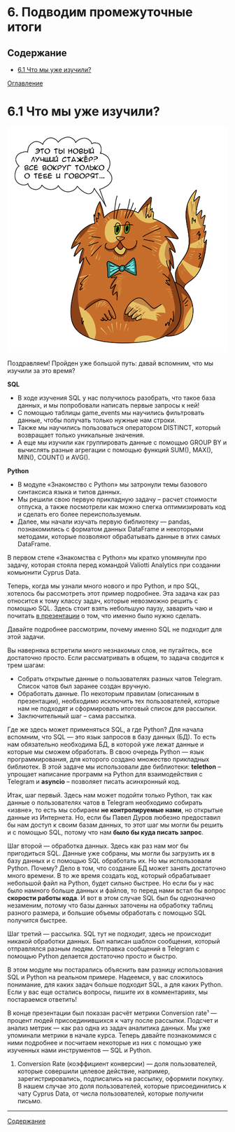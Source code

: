 # 6. Подводим промежуточные итоги

## Содержание

+ [6.1 Что мы уже изучили?](#61-что-мы-уже-изучили)

[Оглавление](/Data_Marathon/README.md)

# 6.1 Что мы уже изучили?

![06](/Data_Marathon/img/06_01.png)

Поздравляем! Пройден уже большой путь: давай вспомним, что мы изучили за это время? 

**SQL** 

+ В ходе изучения SQL у нас получилось разобрать, что такое база данных, и мы попробовали написать первые запросы к ней!
+ С помощью таблицы game_events мы научились фильтровать данные, чтобы получать только нужные нам строки.
+ Также мы научились пользоваться оператором DISTINCT, который возвращает только уникальные значения.
+ А еще мы изучили как группировать данные с помощью GROUP BY и вычислять разные агрегации с помощью функций SUM(), MAX(), MIN(), COUNT() и AVG().

**Python**

+ В модуле «Знакомство с Python» мы затронули темы базового синтаксиса языка и типов данных.
+ Мы решили свою первую прикладную задачу – расчет стоимости отпуска, а также посмотрели как можно слегка оптимизировать код и сделать его более переиспользуемым.
+ Далее, мы начали изучать первую библиотеку — pandas, познакомились с форматом данных DataFrame и некоторыми методами, которые позволяют обрабатывать данные в этих самых DataFrame. 

В первом степе «Знакомства с Python» мы кратко упомянули про задачу, которая стояла перед командой Valiotti Analytics при создании комьюнити Cyprus Data.

Теперь, когда мы узнали много нового и про Python, и про SQL, хотелось бы рассмотреть этот пример подробнее. Эта задача как раз относится к тому классу задач, которые невозможно решить с помощью SQL. Здесь стоит взять небольшую паузу, заварить чаю и почитать [в презентации](https://docs.google.com/presentation/d/1vet-WWuFuJXyeM3glc6FUA_JITMKQlg-/edit#slide=id.p1) о том, что именно было нужно сделать.

Давайте подробнее рассмотрим, почему именно SQL не подходит для этой задачи.  

Вы наверняка встретили много незнакомых слов, не пугайтесь, все достаточно просто. Если рассматривать в общем, то задача сводится к трем шагам: 

+ Собрать открытые данные о пользователях разных чатов Telegram. Список чатов был заранее создан вручную. 
+ Обработать данные. По некоторым правилам (описанным в презентации), необходимо исключить тех пользователей, которые нам не подходят и сформировать итоговый список для рассылки. 
+ Заключительный шаг – сама рассылка. 

Где же здесь может применяться SQL, а где Python? Для начала вспомним, что SQL — это язык запросов в базу данных (БД). То есть нам обязательно необходима БД, в которой уже лежат данные и которые мы сможем обработать. В свою очередь Python — язык программирования, для которого создано множество прикладных библиотек. В этой задаче мы использовали две библиотеки: **telethon** – упрощает написание программ на Python для взаимодействия с Telegram и **asyncio** – позволяет писать асинхронный код. 

Итак, шаг первый. Здесь нам может подойти только Python, так как данные о пользователях чатов в Telegram необходимо собирать «извне», то есть мы собираем **не контролируемые нами**, но открытые данные из Интернета. Но, если бы Павел Дуров любезно предоставил бы нам доступ к своим базам данных, то этот шаг мы могли бы решить и с помощью SQL, потому что нам **было бы куда писать запрос**.

Шаг второй — обработка данных. Здесь как раз нам мог бы пригодиться SQL. Данные уже собраны, мы могли бы загрузить их в базу данных и с помощью SQL обработать их. Но мы использовали Python. Почему? Дело в том, что создание БД может занять достаточно много времени. В то же время создать код, который обрабатывает небольшой файл на Python, будет сильно быстрее. Но если бы у нас было намного больше данных и файлов, то перед нами встал бы вопрос **скорости работы кода**. И вот в этом случае SQL был бы однозначно незаменим, потому что базы данных заточены на обработку таблиц разного размера, и большие объемы обработать с помощью SQL получится быстрее. 

Шаг третий — рассылка. SQL тут не подходит, здесь не происходит никакой обработки данных. Был написан шаблон сообщения, который отправлялся разным людям. Отправка сообщений в Telegram с помощью Python делается достаточно просто и быстро. 

В этом модуле мы постарались объяснить вам разницу использования SQL и Python на реальном примере. Надеемся, у вас сложилось понимание, для каких задач больше подходит SQL, а для каких Python. Если у вас еще остались вопросы, пишите их в комментариях, мы постараемся ответить!

В конце презентации  был показан расчёт метрики Conversion rate¹ — процент людей присоединившихся к чату после рассылки. Подсчет и анализ метрик — как раз одна из задач аналитика данных. Мы уже упоминали метрики в начале курса. Теперь давайте познакомимся с ними подробнее и посчитаем некоторые из них с помощью уже изученных нами инструментов — SQL и Python.

1. Conversion Rate (коэффициент конверсии) —  доля пользователей, которые совершили целевое действие, например, зарегистрировались, подписались на рассылку, оформили покупку. В нашем случае это доля пользователей, которые присоединились к чату Cyprus Data, от числа пользователей, которые получили письмо.

<hr>

[Содержание](#содержание)